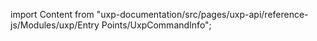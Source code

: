 
import Content from "uxp-documentation/src/pages/uxp-api/reference-js/Modules/uxp/Entry Points/UxpCommandInfo";

<Content query="product=xd"/>
